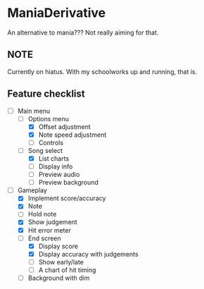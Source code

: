 # ManiaDerivative
An alternative to mania??? Not really aiming for that.

## NOTE
Currently on hiatus. With my schoolworks up and running, that is.

## Feature checklist
* [ ] Main menu
  * [ ] Options menu
    * [x] Offset adjustment
    * [x] Note speed adjustment
    * [ ] Controls
  * [ ] Song select
    * [x] List charts
    * [ ] Display info
    * [ ] Preview audio
    * [ ] Preview background
* [ ] Gameplay
  * [x] Implement score/accuracy
  * [x] Note
  * [ ] Hold note
  * [x] Show judgement
  * [x] Hit error meter
  * [ ] End screen
    * [x] Display score
    * [x] Display accuracy with judgements
    * [ ] Show early/late
    * [ ] A chart of hit timing
  * [ ] Background with dim

